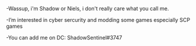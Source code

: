 -Wassup, i'm Shadow or Niels, i don't really care what you call me.

-I’m interested in cyber sercurity and modding some games especially SCP games

-You can add me on DC: ShadowSentinel#3747

